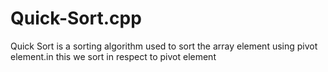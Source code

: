 # Quick-Sort.cpp
Quick Sort is a sorting algorithm used to sort the array element using pivot element.in this we sort in respect to pivot element
